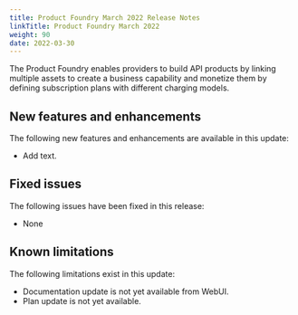 ```yaml
---
title: Product Foundry March 2022 Release Notes
linkTitle: Product Foundry March 2022
weight: 90
date: 2022-03-30
---
```


The Product Foundry enables providers to build API products by linking multiple assets to create a business capability and monetize them by defining subscription plans with different charging models.

## New features and enhancements

The following new features and enhancements are available in this update:

* Add text.

## Fixed issues

The following issues have been fixed in this release:

* None

## Known limitations

The following limitations exist in this update:

* Documentation update is not yet available from WebUI.
* Plan update is not yet available.
